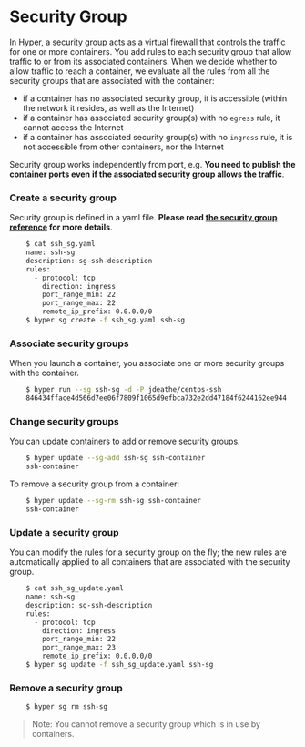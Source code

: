 # Security Group

In Hyper, a security group acts as a virtual firewall that controls the traffic for one or more containers. You add rules to each security group that allow traffic to or from its associated containers.  When we decide whether to allow traffic to reach a container, we evaluate all the rules from all the security groups that are associated with the container:

- if a container has no associated security group, it is accessible (within the network it resides, as well as the Internet) 
- if a container has associated security group(s) with no `egress` rule, it cannot access the Internet
- if a container has associated security group(s) with no `ingress` rule, it is not accessible from other containers, nor the Internet

Security group works independently from port, e.g. **You need to publish the container ports even if the associated security group allows the traffic**.

### Create a security group
Security group is defined in a yaml file. **Please read [the security group reference](../../Reference/sg_ref.md) for more details**.

``` bash
	$ cat ssh_sg.yaml
	name: ssh-sg
	description: sg-ssh-description
	rules:
	  - protocol: tcp
	    direction: ingress
		port_range_min: 22
		port_range_max: 22
		remote_ip_prefix: 0.0.0.0/0
	$ hyper sg create -f ssh_sg.yaml ssh-sg
```

### Associate security groups
When you launch a container, you associate one or more security groups with the container. 

``` bash
	$ hyper run --sg ssh-sg -d -P jdeathe/centos-ssh
	846434fface4d566d7ee06f7809f1065d9efbca732e2dd47184f6244162ee944
```

### Change security groups
You can update containers to add or remove security groups.

``` bash
	$ hyper update --sg-add ssh-sg ssh-container
	ssh-container
```

To remove a security group from a container:

``` bash
	$ hyper update --sg-rm ssh-sg ssh-container
	ssh-container
```

### Update a security group
You can modify the rules for a security group on the fly; the new rules are automatically applied to all containers that are associated with the security group.  

``` bash
	$ cat ssh_sg_update.yaml
	name: ssh-sg
	description: sg-ssh-description
	rules:
	  - protocol: tcp
	    direction: ingress
		port_range_min: 22
		port_range_max: 23
		remote_ip_prefix: 0.0.0.0/0
	$ hyper sg update -f ssh_sg_update.yaml ssh-sg
```

### Remove a security group

``` bash
	$ hyper sg rm ssh-sg
```
> Note: You cannot remove a security group which is in use by containers.

